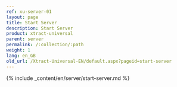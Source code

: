 ```yaml
---
ref: xu-server-01
layout: page
title: Start Server
description: Start Server
product: xtract-universal
parent: server
permalink: /:collection/:path
weight: 1
lang: en_GB
old_url: /Xtract-Universal-EN/default.aspx?pageid=start-server
---
```


{% include _content/en/server/start-server.md %}